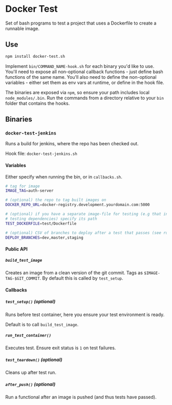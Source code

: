 # Docker Test

Set of bash programs to test a project that uses a Dockerfile to create a runnable image.

## Use

```sh
npm install docker-test.sh
```

Implement `bin/COMMAND_NAME-hook.sh` for each binary you'd like to use. You'll need to expose all non-optional callback functions - just define bash functions of the same name. You'll also need to define the non-optional variables - either set them as env vars at runtime, or define in the hook file.

The binaries are exposed via `npm`, so ensure your path includes local `node_modules/.bin`. Run the commands from a directory relative to your `bin` folder that contains the hooks.

## Binaries

### `docker-test-jenkins`

Runs a build for jenkins, where the repo has been checked out.

Hook file: `docker-test-jenkins.sh`

#### Variables

Either specify when running the bin, or in `callbacks.sh`.

```sh
# tag for image
IMAGE_TAG=auth-server

# (optional) the repo to tag built images on
DOCKER_REPO_URL=docker-registry.development.yourdomain.com:5000

# (optional) if you have a separate image-file for testing (e.g that installs with 
# testing dependencies) specify its path
TEST_DOCKERFILE=test/Dockerfile

# (optional) CSV of branches to deploy after a test that passes (see run_test_container)
DEPLOY_BRANCHES=dev,master,staging
```

#### Public API

##### `build_test_image`

Creates an image from a clean version of the git commit. Tags as `$IMAGE-TAG-$GIT_COMMIT`. By default this is called by `test_setup`.

#### Callbacks

##### `test_setup()` (optional)

Runs before test container, here you ensure your test environment is ready.

Default is to call `build_test_image`.

##### `run_test_container()`

Executes test. Ensure exit status is `1` on test failures.

##### `test_teardown()` (optional)

Cleans up after test run.

##### `after_push()` (optional)

Run a functional after an image is pushed (and thus tests have passed).
